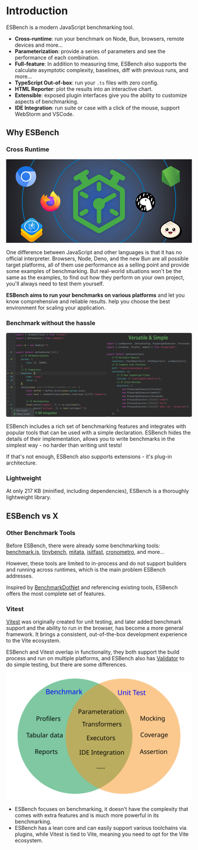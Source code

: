 # Introduction

ESBench is a modern JavaScript benchmarking tool.

- **Cross-runtime**: run your benchmark on Node, Bun, browsers, remote devices and more...
- **Parameterization**: provide a series of parameters and see the performance of each combination.
- **Full-feature**: In addition to measuring time, ESBench also supports the calculate asymptotic complexity, baselines, diff with previous runs, and more...
- **TypeScript Out-of-box**: run your `.ts` files with zero config.
- **HTML Reporter**: plot the results into an interactive chart.
- **Extensible**: exposed plugin interfaces give you the ability to customize aspects of benchmarking.
- **IDE Integration**: run suite or case with a click of the mouse, support WebStorm and VSCode.

## Why ESBench

### Cross Runtime

![Runtimes](../assets/runtimes.webp)

One difference between JavaScript and other languages is that it has no official interpreter. Browsers, Node, Deno, and the new Bun are all possible target platforms, all of them use performance as a selling point and provide some examples of benchmarking. But real-world situations won't be the same as the examples, to find out how they perform on your own project, you'll always need to test them yourself.

**ESBench aims to run your benchmarks on various platforms** and let you know comprehensive and reliable results. help you choose the best environment for scaling your application.

### Benchmark without the hassle

![Runtimes](../assets/suite-and-config.webp)

ESBench includes a rich set of benchmarking features and integrates with popular tools that can be used with a simple declaration. ESBench hides the details of their implementation, allows you to write benchmarks in the simplest way - no harder than writing unit tests!

If that's not enough, ESBench also supports extensions - it's plug-in architecture.

### Lightweight

At only 217 KB (minified, including dependencies), ESBench is a thoroughly lightweight library.

## ESBench vs X

### Other Benchmark Tools

Before ESBench, there were already some benchmarking tools: [benchmark.js](https://github.com/bestiejs/benchmark.js), [tinybench](https://github.com/tinylibs/tinybench), [mitata](https://github.com/evanwashere/mitata), [isitfast](https://github.com/yamiteru/isitfast), [cronometro](https://github.com/ShogunPanda/cronometro), and more...

However, these tools are limited to in-process and do not support builders and running across runtimes, which is the main problem ESBench addresses.

Inspired by [BenchmarkDotNet](https://benchmarkdotnet.org/) and referencing existing tools, ESBench offers the most complete set of features.

### Vitest

[Vitest](https://vitest.dev) was originally created for unit testing, and later added benchmark support and the ability to run in the browser, has become a more general framework. It brings a consistent, out-of-the-box development experience to the Vite ecosystem.

ESBench and Vitest overlap in functionality, they both support the build process and run on multiple platforms, and ESBench also has [Validator](./validation) to do simple testing, but there are some differences.

![Benchmark vs Unit Test](../assets/benchmark-vs-test.svg)

* ESBench focuses on benchmarking, it doesn't have the complexity that comes with extra features and is much more powerful in its benchmarking.
* ESBench has a lean core and can easily support various toolchains via plugins, while Vitest is tied to Vite, meaning you need to opt for the Vite ecosystem.
